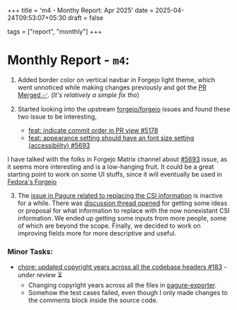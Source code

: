 +++
title = 'm4 - Monthy Report: Apr 2025'
date = 2025-04-24T09:53:07+05:30
draft = false

tags = ["report", "monthly"]
+++

# Monthly Report - `m4`:

1. Added border color on vertical navbar in Forgejo light theme, which went unnoticed while making changes previously and got the [PR Merged ✅](https://codeberg.org/fedora/forgejo/pulls/17). (_It's relatively a simple fix tho_)

2. Started looking into the upstream [forgejo/forgejo](https://codeberg.org/forgejo/forgejo) issues and found these two issue to be interesting,
    - [feat: indicate commit order in PR view #5178](https://codeberg.org/forgejo/forgejo/issues/5178)
    - [ feat: appearance setting should have an font size setting (accessibility) #5693 ](https://codeberg.org/forgejo/forgejo/issues/5693)

I have talked with the folks in Forgejo Matrix channel about [#5693](https://codeberg.org/forgejo/forgejo/issues/5693) issue, as it seems more interesting and is a low-hanging fruit. It could be a great starting point to work on some UI stuffs, since it will eventually be used in [Fedora's Forgejo](https://codeberg.org/fedora/forgejo)

3. The [issue in Pagure related to replacing the CSI information](https://pagure.io/infra-docs-fpo/issue/350) is inactive for a while. There was [discussion thread opened](https://discussion.fedoraproject.org/t/updating-infra-apprentice-page-outdated-csi-related-information-need-changes/143979) for getting some ideas or proposal for what information to replace with the now nonexistant CSI information. We ended up getting some inputs from more people, some of which are beyond the scope. Finally, we decided to work on improving fields more for more descriptive and useful.

### Minor Tasks:
-  [chore: updated copyright years across all the codebase headers #183](https://github.com/fedora-infra/pagure-exporter/pull/183) - _under review_ ⏳
    - Changing copyright years across all the files in [pagure-exporter](https://github.com/fedora-infra/pagure-exporter).
    - Somehow the test cases failed, even though I only made changes to the comments block inside the source code.